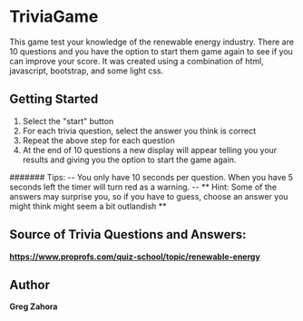 # TriviaGame

This game test your knowledge of the renewable energy industry. There are 10 questions and you have the option to start them game again to see if you can improve your score. It was created using a combination of html, javascript, bootstrap, and some light css.


## Getting Started

 1. Select the "start" button
 2. For each trivia question, select the answer you think is correct
 3. Repeat the above step for each question
 4. At the end of 10 questions a new display will appear telling you your results and giving you the option to start the game again.

####### Tips: 
-- You only have 10 seconds per question. When you have 5 seconds left the timer will turn red as a warning.
-- ** Hint: Some of the answers may surprise you, so if you have to guess, choose an answer you might think might seem a bit outlandish **

## Source of Trivia Questions and Answers: 

**https://www.proprofs.com/quiz-school/topic/renewable-energy**


## Author

**Greg Zahora** 